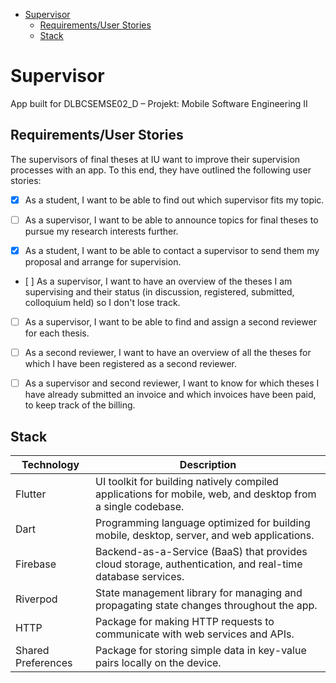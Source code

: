 - [Supervisor](#supervisor)
  - [Requirements/User Stories](#requirementsuser-stories)
  - [Stack](#stack)


# Supervisor

App built for DLBCSEMSE02_D – Projekt: Mobile Software Engineering II

## Requirements/User Stories

The supervisors of final theses at IU want to improve their supervision processes with an app. To this end, they have outlined the following user stories:

- [x] As a student, I want to be able to find out which supervisor fits my topic.

- [ ] As a supervisor, I want to be able to announce topics for final theses to pursue my research interests further. 

- [x] As a student, I want to be able to contact a supervisor to send them my proposal and arrange for supervision.

- [ ] As a supervisor, I want to have an overview of the theses I am supervising and their status (in discussion, registered, submitted, colloquium held) so I don't lose track.

- [ ] As a supervisor, I want to be able to find and assign a second reviewer for each thesis.

- [ ] As a second reviewer, I want to have an overview of all the theses for which I have been registered as a second reviewer.

- [ ] As a supervisor and second reviewer, I want to know for which theses I have already submitted an invoice and which invoices have been paid, to keep track of the billing.

## Stack

| Technology         | Description                                                                                                 |
| ------------------ | ----------------------------------------------------------------------------------------------------------- |
| Flutter            | UI toolkit for building natively compiled applications for mobile, web, and desktop from a single codebase. |
| Dart               | Programming language optimized for building mobile, desktop, server, and web applications.                  |
| Firebase           | Backend-as-a-Service (BaaS) that provides cloud storage, authentication, and real-time database services.   |
| Riverpod           | State management library for managing and propagating state changes throughout the app.                     |
| HTTP               | Package for making HTTP requests to communicate with web services and APIs.                                 |
| Shared Preferences | Package for storing simple data in key-value pairs locally on the device.                                   |

